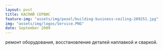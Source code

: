 ```yaml
---
layout: post
title: КАСПИЙ СЕРВИС
feature-img: "assets/img/pexel/building-business-ceiling-209251.jpg"
img: "assets/img/logos/Service.PNG"
date: September 2009
---
```


ремонт оборудования, восстановление деталей наплавкой и сваркой.
